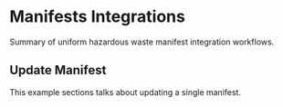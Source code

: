 # Manifests Integrations

Summary of uniform hazardous waste manifest integration workflows.

## Update Manifest

This example sections talks about updating a single manifest.
